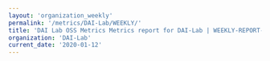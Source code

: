 ```yaml
---
layout: 'organization_weekly'
permalink: '/metrics/DAI-Lab/WEEKLY/'
title: 'DAI Lab OSS Metrics Metrics report for DAI-Lab | WEEKLY-REPORT-2020-01-12'
organization: 'DAI-Lab'
current_date: '2020-01-12'
---
```

